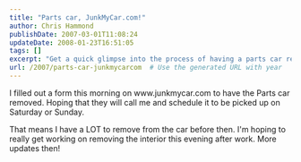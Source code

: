 ```yaml
---
title: "Parts car, JunkMyCar.com!"
author: Chris Hammond
publishDate: 2007-03-01T11:08:24
updateDate: 2008-01-23T16:51:05
tags: []
excerpt: "Get a quick glimpse into the process of having a parts car removed with www.junkmycar.com. Follow along for updates on preparing the car for pickup."
url: /2007/parts-car-junkmycarcom  # Use the generated URL with year
---
```

<p>I filled out a form this morning on <nolink href="https://www.junkmycar.com"></nolink>www.junkmycar.com to have the Parts car removed. Hoping that they will call me and schedule it to be picked up on Saturday or Sunday.</p> <p>That means I have a LOT to remove from the car before then. I'm hoping to really get working on removing the interior this evening after work. More updates then!</p>


